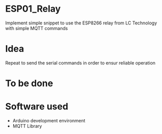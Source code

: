 # ESP01_Relay
Implement simple snippet to use the ESP8266 relay from LC Technology with simple MQTT commands

# Idea
Repeat to send the serial commands in order to ensur reliable operation

# To be done


# Software used
- Arduino development environment
- MQTT Library
